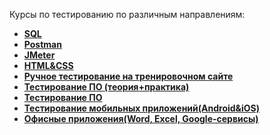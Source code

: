 Курсы по тестированию по различным направлениям:
- **[SQL](https://drive.google.com/file/d/1q-dlxFpdj-puhmtvelyCQhk5yJSUgYe_/view?usp=sharing)**    
- **[Postman](https://drive.google.com/file/d/1pl_PcEboV2cXqOLeaGv038k7tAZ5g7sS/view?usp=sharing)**    
- **[JMeter](https://drive.google.com/file/d/1kPrk2ZZ4yZPACKZt4YhLKUwN52ayGRmK/view?usp=sharing)**    
- **[HTML&CSS](https://drive.google.com/file/d/1J8jaGmhBvYpEAFqtFNsO4dFkb1-lqW8T/view?usp=sharing)**    
- **[Ручное тестирование на тренировочном сайте](https://drive.google.com/file/d/102i7oBFMxcmgW_Xk0GPpApvS3ZboaVfg/view?usp=sharing)**    
- **[Тестирование ПО (теория+практика)](https://drive.google.com/file/d/1Esnu6ppynZPVS-45bq2yJ4kRKK5Li04G/view?usp=sharing)**    
- **[Тестирование ПО](https://drive.google.com/file/d/1GsmUFubK6WKum_jLfsY3DK0vgAZGXbU1/view?usp=sharing)**    
- **[Тестирование мобильных приложений(Android&iOS)](https://drive.google.com/file/d/1Mocsyz13p-Aff8HSI7sDICgFRvcpYsHD/view?usp=sharing)**    
- **[Офисные приложения(Word, Excel, Google-сервисы)](https://drive.google.com/file/d/1jd1CsP-EPRTwSo7XKfh5DpXne-LBBfbv/view?usp=sharing)**    